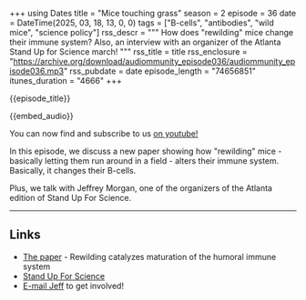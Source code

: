 +++
using Dates
title = "Mice touching grass"
season = 2
episode = 36
date = DateTime(2025, 03, 18, 13, 0, 0)
tags = ["B-cells", "antibodies", "wild mice", "science policy"]
rss_descr = """
How does "rewilding" mice change their immune system? Also, an interview with an organizer of the Atlanta Stand Up for Science march!
"""
rss_title = title
rss_enclosure = "https://archive.org/download/audiommunity_episode036/audiommunity_episode036.mp3"
rss_pubdate = date
episode_length = "74656851"
itunes_duration = "4666"
+++

{{episode_title}}

{{embed_audio}}

You can now find and subscribe to us [on youtube!](https://youtube.com/@audiommunity)

In this episode, we discuss a new paper showing how "rewilding" mice -
basically letting them run around in a field -
alters their immune system.
Basically, it changes their B-cells.

Plus, we talk with Jeffrey Morgan,
one of the organizers of the Atlanta edition
of Stand Up For Science.

---

## Links

- [The paper](https://doi.org/10.1126/sciadv.ads2364) - Rewilding catalyzes maturation of the humoral immune system
- [Stand Up For Science](https://standupforscience2025.org)
- [E-mail Jeff](mailto:standupforsciencegeogia@gmail.com) to get involved!
